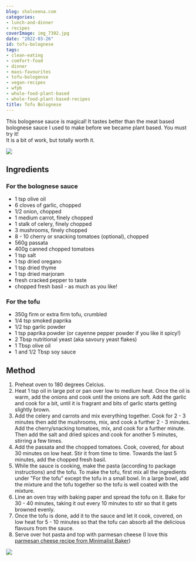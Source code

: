 ```yaml
---
blog: shalveena.com
categories:
- lunch-and-dinner
- recipes
coverImage: img_7302.jpg
date: "2022-03-26"
id: tofu-bolognese
tags:
- clean-eating
- comfort-food
- dinner
- maxs-favourites
- tofu-bologense
- vegan-recipes
- wfpb
- whole-food-plant-based
- whole-food-plant-based-recipes
title: Tofu Bolognese
---
```


This bologense sauce is magical! It tastes better than the meat based bolognese sauce I used to make before we became plant based. You must try it!  
It is a bit of work, but totally worth it.

![](https://shalveena.files.wordpress.com/2022/03/img_7301.jpg?w=768)

## Ingredients

### For the bolognese sauce

- 1 tsp olive oil
- 6 cloves of garlic, chopped
- 1/2 onion, chopped
- 1 medium carrot, finely chopped
- 1 stalk of celery, finely chopped
- 3 mushrooms, finely chopped
- 8 - 10 cherry or snacking tomatoes (optional), chopped
- 560g passata
- 400g canned chopped tomatoes
- 1 tsp salt
- 1 tsp dried oregano
- 1 tsp dried thyme
- 1 tsp dried marjoram
- fresh cracked pepper to taste
- chopped fresh basil - as much as you like!

### For the tofu

- 350g firm or extra firm tofu, crumbled
- 1/4 tsp smoked paprika
- 1/2 tsp garlic powder
- 1 tsp paprika powder (or cayenne pepper powder if you like it spicy!)
- 2 Tbsp nutritional yeast (aka savoury yeast flakes)
- 1 Tbsp olive oil
- 1 and 1/2 Tbsp soy sauce

## Method

1. Preheat oven to 180 degrees Celcius.
2. Heat 1 tsp oil in large pot or pan over low to medium heat. Once the oil is warm, add the onions and cook until the onions are soft. Add the garlic and cook for a bit, until it is fragrant and bits of garlic starts getting slightly brown.
3. Add the celery and carrots and mix everything together. Cook for 2 - 3 minutes then add the mushrooms, mix, and cook a further 2 - 3 minutes. Add the cherry/snacking tomatoes, mix, and cook for a further minute. Then add the salt and dried spices and cook for another 5 minutes, stirring a few times.
4. Add the passata and the chopped tomatoes. Cook, covered, for about 30 minutes on low heat. Stir it from time to time. Towards the last 5 minutes, add the chopped fresh basil.
5. While the sauce is cooking, make the pasta (according to package instructions) and the tofu. To make the tofu, first mix all the ingredients under "For the tofu" except the tofu in a small bowl. In a large bowl, add the mixture and the tofu together so the tofu is well coated with the mixture.
6. Line an oven tray with baking paper and spread the tofu on it. Bake for 30 - 40 minutes, taking it out every 10 minutes to stir so that it gets browned evenly.
7. Once the tofu is done, add it to the sauce and let it cook, covered, on low heat for 5 - 10 minutes so that the tofu can absorb all the delicious flavours from the sauce.
8. Serve over hot pasta and top with parmesan cheese (I love this [parmesan cheese recipe from Minimalist Baker](https://minimalistbaker.com/how-to-make-vegan-parmesan-cheese/))

![](https://shalveena.files.wordpress.com/2022/03/img_7298.jpg?w=768)
